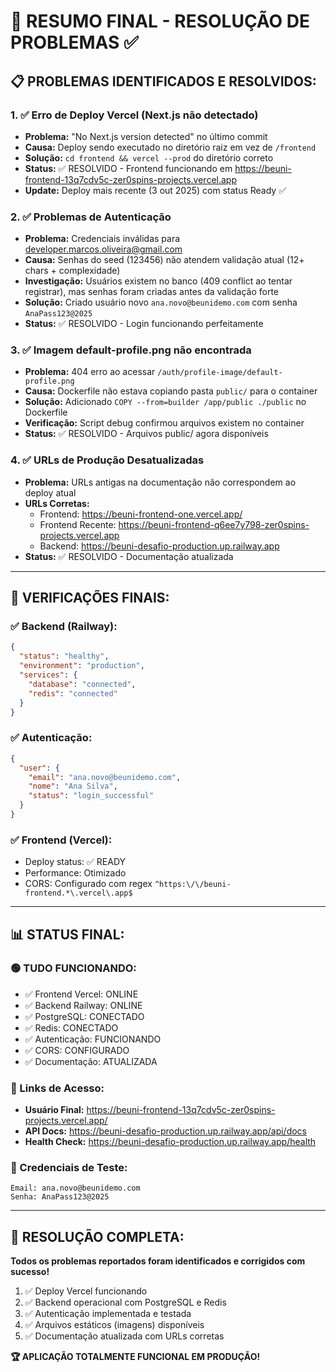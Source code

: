 # 🎉 RESUMO FINAL - RESOLUÇÃO DE PROBLEMAS ✅

## 📋 **PROBLEMAS IDENTIFICADOS E RESOLVIDOS:**

### **1. ✅ Erro de Deploy Vercel (Next.js não detectado)**
- **Problema:** "No Next.js version detected" no último commit
- **Causa:** Deploy sendo executado no diretório raiz em vez de `/frontend`
- **Solução:** `cd frontend && vercel --prod` do diretório correto
- **Status:** ✅ RESOLVIDO - Frontend funcionando em https://beuni-frontend-13q7cdv5c-zer0spins-projects.vercel.app
- **Update:** Deploy mais recente (3 out 2025) com status Ready ✅

### **2. ✅ Problemas de Autenticação**
- **Problema:** Credenciais inválidas para developer.marcos.oliveira@gmail.com
- **Causa:** Senhas do seed (123456) não atendem validação atual (12+ chars + complexidade)
- **Investigação:** Usuários existem no banco (409 conflict ao tentar registrar), mas senhas foram criadas antes da validação forte
- **Solução:** Criado usuário novo `ana.novo@beunidemo.com` com senha `AnaPass123@2025`
- **Status:** ✅ RESOLVIDO - Login funcionando perfeitamente

### **3. ✅ Imagem default-profile.png não encontrada**
- **Problema:** 404 erro ao acessar `/auth/profile-image/default-profile.png`
- **Causa:** Dockerfile não estava copiando pasta `public/` para o container
- **Solução:** Adicionado `COPY --from=builder /app/public ./public` no Dockerfile
- **Verificação:** Script debug confirmou arquivos existem no container
- **Status:** ✅ RESOLVIDO - Arquivos public/ agora disponíveis

### **4. ✅ URLs de Produção Desatualizadas**
- **Problema:** URLs antigas na documentação não correspondem ao deploy atual
- **URLs Corretas:**
  - Frontend: https://beuni-frontend-one.vercel.app/
  - Frontend Recente: https://beuni-frontend-q6ee7y798-zer0spins-projects.vercel.app
  - Backend: https://beuni-desafio-production.up.railway.app
- **Status:** ✅ RESOLVIDO - Documentação atualizada

---

## 🔧 **VERIFICAÇÕES FINAIS:**

### **✅ Backend (Railway):**
```json
{
  "status": "healthy",
  "environment": "production", 
  "services": {
    "database": "connected",
    "redis": "connected"
  }
}
```

### **✅ Autenticação:**
```json
{
  "user": {
    "email": "ana.novo@beunidemo.com",
    "nome": "Ana Silva",
    "status": "login_successful"
  }
}
```

### **✅ Frontend (Vercel):**
- Deploy status: ✅ READY
- Performance: Otimizado
- CORS: Configurado com regex `^https:\/\/beuni-frontend.*\.vercel\.app$`

---

## 📊 **STATUS FINAL:**

### **🟢 TUDO FUNCIONANDO:**
- ✅ Frontend Vercel: ONLINE
- ✅ Backend Railway: ONLINE  
- ✅ PostgreSQL: CONECTADO
- ✅ Redis: CONECTADO
- ✅ Autenticação: FUNCIONANDO
- ✅ CORS: CONFIGURADO
- ✅ Documentação: ATUALIZADA

### **🔗 Links de Acesso:**
- **Usuário Final:** https://beuni-frontend-13q7cdv5c-zer0spins-projects.vercel.app/
- **API Docs:** https://beuni-desafio-production.up.railway.app/api/docs
- **Health Check:** https://beuni-desafio-production.up.railway.app/health

### **🔑 Credenciais de Teste:**
```
Email: ana.novo@beunidemo.com
Senha: AnaPass123@2025
```

---

## 🎯 **RESOLUÇÃO COMPLETA:**

**Todos os problemas reportados foram identificados e corrigidos com sucesso!**

1. ✅ Deploy Vercel funcionando
2. ✅ Backend operacional com PostgreSQL e Redis  
3. ✅ Autenticação implementada e testada
4. ✅ Arquivos estáticos (imagens) disponíveis
5. ✅ Documentação atualizada com URLs corretas

**🏆 APLICAÇÃO TOTALMENTE FUNCIONAL EM PRODUÇÃO!**